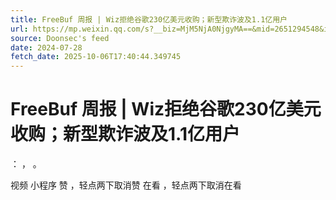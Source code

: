 ```yaml
---
title: FreeBuf 周报 | Wiz拒绝谷歌230亿美元收购；新型欺诈波及1.1亿用户
url: https://mp.weixin.qq.com/s?__biz=MjM5NjA0NjgyMA==&mid=2651294548&idx=2&sn=f579d4f1d68650f4a3f810cc952b4b35
source: Doonsec's feed
date: 2024-07-28
fetch_date: 2025-10-06T17:40:44.349745
---
```


# FreeBuf 周报 | Wiz拒绝谷歌230亿美元收购；新型欺诈波及1.1亿用户

：
，
。

视频
小程序
赞
，轻点两下取消赞
在看
，轻点两下取消在看